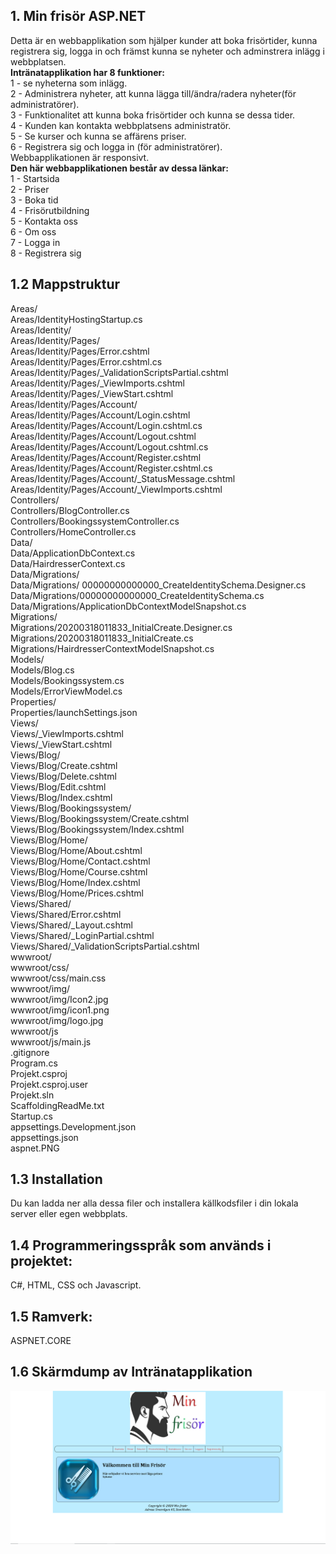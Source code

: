 ## 1. Min frisör ASP.NET

Detta är en webbapplikation som hjälper kunder att boka frisörtider, kunna registrera sig, logga in och främst kunna se nyheter och adminstrera inlägg i webbplatsen. <br />
**Intränatapplikation har 8 funktioner:** <br />
1 - se nyheterna som inlägg. <br>
2 - Administrera nyheter, att kunna lägga till/ändra/radera nyheter(för administratörer). <br />
3 - Funktionalitet att kunna boka frisörtider och kunna se dessa tider. <br>
4 - Kunden kan kontakta webbplatsens administratör. <br />
5 - Se kurser och kunna se affärens priser. <br />
6 - Registrera sig och logga in (för administratörer).<br />
Webbapplikationen är responsivt.<br />
**Den här webbapplikationen består av dessa länkar:** <br />
1 - Startsida<br />
2 - Priser <br />
3 - Boka tid <br />
4 - Frisörutbildning <br />
5 - Kontakta oss <br />
6 - Om oss <br />
7 - Logga in <br />
8 - Registrera sig <br />

## 1.2 Mappstruktur <br>

Areas/ <br />
Areas/IdentityHostingStartup.cs <br />
Areas/Identity/ <br />
Areas/Identity/Pages/ <br />
Areas/Identity/Pages/Error.cshtml <br />
Areas/Identity/Pages/Error.cshtml.cs <br />
Areas/Identity/Pages/\_ValidationScriptsPartial.cshtml <br />
Areas/Identity/Pages/\_ViewImports.cshtml <br />
Areas/Identity/Pages/\_ViewStart.cshtml <br />
Areas/Identity/Pages/Account/ <br />
Areas/Identity/Pages/Account/Login.cshtml <br />
Areas/Identity/Pages/Account/Login.cshtml.cs <br />
Areas/Identity/Pages/Account/Logout.cshtml <br />
Areas/Identity/Pages/Account/Logout.cshtml.cs <br />
Areas/Identity/Pages/Account/Register.cshtml <br />
Areas/Identity/Pages/Account/Register.cshtml.cs <br />
Areas/Identity/Pages/Account/\_StatusMessage.cshtml <br />
Areas/Identity/Pages/Account/\_ViewImports.cshtml <br />
Controllers/ <br />
Controllers/BlogController.cs <br />
Controllers/BookingssystemController.cs <br />
Controllers/HomeController.cs <br />
Data/ <br />
Data/ApplicationDbContext.cs <br />
Data/HairdresserContext.cs <br />
Data/Migrations/ <br />
Data/Migrations/ 00000000000000_CreateIdentitySchema.Designer.cs <br />
Data/Migrations/00000000000000_CreateIdentitySchema.cs <br />
Data/Migrations/ApplicationDbContextModelSnapshot.cs <br />
Migrations/ <br />
Migrations/20200318011833_InitialCreate.Designer.cs <br />
Migrations/20200318011833_InitialCreate.cs <br />
Migrations/HairdresserContextModelSnapshot.cs <br />
Models/ <br />
Models/Blog.cs <br />
Models/Bookingssystem.cs <br />
Models/ErrorViewModel.cs <br />
Properties/ <br />
Properties/launchSettings.json <br />
Views/ <br />
Views/\_ViewImports.cshtml <br />
Views/\_ViewStart.cshtml <br />
Views/Blog/ <br />
Views/Blog/Create.cshtml <br />
Views/Blog/Delete.cshtml <br />
Views/Blog/Edit.cshtml <br />
Views/Blog/Index.cshtml <br />
Views/Blog/Bookingssystem/ <br />
Views/Blog/Bookingssystem/Create.cshtml <br />
Views/Blog/Bookingssystem/Index.cshtml <br />
Views/Blog/Home/ <br />
Views/Blog/Home/About.cshtml <br />
Views/Blog/Home/Contact.cshtml <br />
Views/Blog/Home/Course.cshtml <br />
Views/Blog/Home/Index.cshtml <br />
Views/Blog/Home/Prices.cshtml <br />
Views/Shared/ <br />
Views/Shared/Error.cshtml <br />
Views/Shared/\_Layout.cshtml <br />
Views/Shared/\_LoginPartial.cshtml <br />
Views/Shared/\_ValidationScriptsPartial.cshtml <br />
wwwroot/ <br />
wwwroot/css/ <br />
wwwroot/css/main.css <br />
wwwroot/img/ <br />
wwwroot/img/Icon2.jpg <br />
wwwroot/img/icon1.png <br />
wwwroot/img/logo.jpg <br />
wwwroot/js <br />
wwwroot/js/main.js <br />
.gitignore <br />
Program.cs <br />
Projekt.csproj <br />
Projekt.csproj.user <br />
Projekt.sln <br />
ScaffoldingReadMe.txt <br />
Startup.cs <br />
appsettings.Development.json <br />
appsettings.json <br />
aspnet.PNG <br />

## 1.3 Installation <br>

Du kan ladda ner alla dessa filer och installera källkodsfiler i din lokala server eller egen webbplats. <br />

## 1.4 Programmeringsspråk som används i projektet: <br />

C#, HTML, CSS och Javascript. <br />

## 1.5 Ramverk: <br />

ASPNET.CORE

## 1.6 Skärmdump av Intränatapplikation <br />

![alt text](https://github.com/fadihanna123/MinFrisor_ASPNET/blob/main/aspnet.PNG "Screenshot av hemsidan")
